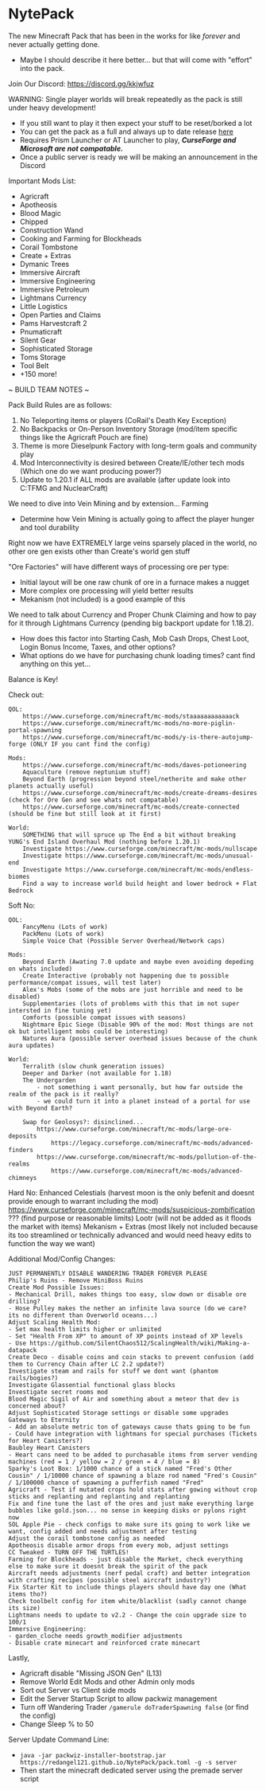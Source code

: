 # NytePack
The new Minecraft Pack that has been in the works for like *forever* and never actually getting done.
- Maybe I should describe it here better... but that will come with "effort" into the pack.

Join Our Discord: https://discord.gg/kkjwfuz

WARNING: Single player worlds will break repeatedly as the pack is still under heavy development!
- If you still want to play it then expect your stuff to be reset/borked a lot
- You can get the pack as a full and always up to date release [here](https://github.com/RedAngel121/NytePack/releases/download/NytePack/NytePack_Installer.zip)
- Requires Prism Launcher or AT Launcher to play, ***CurseForge and Microsoft are not compatable.***
- Once a public server is ready we will be making an announcement in the Discord

Important Mods List:

- Agricraft
- Apotheosis
- Blood Magic
- Chipped
- Construction Wand
- Cooking and Farming for Blockheads
- Corail Tombstone
- Create + Extras
- Dymanic Trees
- Immersive Aircraft
- Immersive Engineering
- Immersive Petroleum
- Lightmans Currency
- Little Logistics
- Open Parties and Claims
- Pams Harvestcraft 2
- Pnumaticraft
- Silent Gear
- Sophisticated Storage
- Toms Storage
- Tool Belt
- +150 more!

~ BUILD TEAM NOTES ~

Pack Build Rules are as follows:
1. No Teleporting items or players (CoRail's Death Key Exception)
2. No Backpacks or On-Person Inventory Storage (mod/item specific things like the Agricraft Pouch are fine)
3. Theme is more Dieselpunk Factory with long-term goals and community play
4. Mod Interconnectivity is desired between Create/IE/other tech mods (Which one do we want producing power?)
5. Update to 1.20.1 if ALL mods are available (after update look into C:TFMG and NuclearCraft)

We need to dive into Vein Mining and by extension... Farming
- Determine how Vein Mining is actually going to affect the player hunger and tool durability

Right now we have EXTREMELY large veins sparsely placed in the world, no other ore gen exists other than Create's world gen stuff

"Ore Factories" will have different ways of processing ore per type:
- Initial layout will be one raw chunk of ore in a furnace makes a nugget
- More complex ore processing will yield better results
- Mekanism (not included) is a good example of this

We need to talk about Currency and Proper Chunk Claiming and how to pay for it through Lightmans Currency (pending big backport update for 1.18.2).
- How does this factor into Starting Cash, Mob Cash Drops, Chest Loot, Login Bonus Income, Taxes, and other options?
- What options do we have for purchasing chunk loading times? cant find anything on this yet...

Balance is Key!

Check out:

    QOL:
        https://www.curseforge.com/minecraft/mc-mods/staaaaaaaaaaaack
        https://www.curseforge.com/minecraft/mc-mods/no-more-piglin-portal-spawning
        https://www.curseforge.com/minecraft/mc-mods/y-is-there-autojump-forge (ONLY IF you cant find the config)

    Mods:
        https://www.curseforge.com/minecraft/mc-mods/daves-potioneering
        Aquaculture (remove neptunium stuff)
        Beyond Earth (progression beyond steel/netherite and make other planets actually useful)
        https://www.curseforge.com/minecraft/mc-mods/create-dreams-desires (check for Ore Gen and see whats not compatable)
        https://www.curseforge.com/minecraft/mc-mods/create-connected (should be fine but still look at it first)

    World:
        SOMETHING that will spruce up The End a bit without breaking YUNG's End Island Overhaul Mod (nothing before 1.20.1)
        Investigate https://www.curseforge.com/minecraft/mc-mods/nullscape
        Investigate https://www.curseforge.com/minecraft/mc-mods/unusual-end
        Investigate https://www.curseforge.com/minecraft/mc-mods/endless-biomes
        Find a way to increase world build height and lower bedrock + Flat Bedrock

Soft No:

    QOL:
        FancyMenu (Lots of work)
        PackMenu (Lots of work)
        Simple Voice Chat (Possible Server Overhead/Network caps)

    Mods:
        Beyond Earth (Awating 7.0 update and maybe even avoiding depeding on whats included)
        Create Interactive (probably not happening due to possible performance/compat issues, will test later)
        Alex's Mobs (some of the mobs are just horrible and need to be disabled)
        Supplementaries (lots of problems with this that im not super intersted in fine tuning yet)
        Comforts (possible compat issues with seasons)
        Nightmare Epic Siege (Disable 90% of the mod: Most things are not ok but intelligent mobs could be interesting)
        Natures Aura (possible server overhead issues because of the chunk aura updates)

    World:
        Terralith (slow chunk generation issues)
        Deeper and Darker (not available for 1.18)
        The Undergarden 
            - not something i want personally, but how far outside the realm of the pack is it really?
            - we could turn it into a planet instead of a portal for use with Beyond Earth?

        Swap for Geolosys?: disinclined...
            https://www.curseforge.com/minecraft/mc-mods/large-ore-deposits
                https://legacy.curseforge.com/minecraft/mc-mods/advanced-finders
            https://www.curseforge.com/minecraft/mc-mods/pollution-of-the-realms
                https://www.curseforge.com/minecraft/mc-mods/advanced-chimneys

Hard No:
        Enhanced Celestials (harvest moon is the only befenit and doesnt provide enough to warrant including the mod)
        https://www.curseforge.com/minecraft/mc-mods/suspicious-zombification ??? (find purpose or reasonable limits)
        Lootr (will not be added as it floods the market with items)
        Mekanism + Extras (most likely not included because its too streamlined or technically advanced and would need heavy edits to function the way we want)


Additional Mod/Config Changes:
    
    JUST PERMANENTLY DISABLE WANDERING TRADER FOREVER PLEASE
    Philip's Ruins - Remove MiniBoss Ruins
    Create Mod Possible Issues:
    - Mechanical Drill, makes things too easy, slow down or disable ore drilling?
    - Hose Pulley makes the nether an infinite lava source (do we care? its no different than Overworld oceans...)
    Adjust Scaling Health Mod:
    - Set max health limits higher or unlimited
    - Set "Health From XP" to amount of XP points instead of XP levels
    - Use https://github.com/SilentChaos512/ScalingHealth/wiki/Making-a-datapack
    Create Deco - disable coins and coin stacks to prevent confusion (add them to Currency Chain after LC 2.2 update?)
    Investigate steam and rails for stuff we dont want (phantom rails/bogies?)
    Investigate Glassential functional glass blocks
    Investigate secret rooms mod
    Blood Magic Sigil of Air and something about a meteor that dev is concerned about?
    Adjust Sophisticated Storage settings or disable some upgrades
    Gateways to Eternity
    - Add an absolute metric ton of gateways cause thats going to be fun
    - Could have integration with lightmans for special purchases (Tickets for Heart Canisters?)
    Baubley Heart Canisters
    - Heart cans need to be added to purchasable items from server vending machines (red = 1 / yellow = 2 / green = 4 / blue = 8)
    Sparky's Loot Box: 1/1000 chance of a stick named "Fred's Other Cousin" / 1/10000 chance of spawning a blaze rod named "Fred's Cousin" / 1/100000 chance of spawning a pufferfish named "Fred"
    Agricraft - Test if mutated crops hold stats after gowing without crop sticks and replanting and replanting and replanting
    Fix and fine tune the last of the ores and just make everything large bubbles like gold.json... no sense in keeping disks or pylons right now
    SOL Apple Pie - check configs to make sure its going to work like we want, config added and needs adjustment after testing
    Adjust the corail tombstone config as needed
    Apotheosis disable armor drops from every mob, adjust settings
    CC Tweaked - TURN OFF THE TURTLES!
    Farming for Blockheads - just disable the Market, check everything else to make sure it doesnt break the spirit of the pack
    Aircraft needs adjustments (nerf pedal craft) and better integration with crafting recipes (possible steel aircraft industry?)
    Fix Starter Kit to include things players should have day one (What items tho?)
    Check toolbelt config for item white/blacklist (sadly cannot change its size)
    Lightmans needs to update to v2.2 - Change the coin upgrade size to 100/1
    Immersive Engineering:
    - garden_cloche needs growth_modifier adjustments
    - Disable crate minecart and reinforced crate minecart

Lastly, 
- Agricraft disable "Missing JSON Gen" (L13)
- Remove World Edit Mods and other Admin only mods
- Sort out Server vs Client side mods
- Edit the Server Startup Script to allow packwiz management
- Turn off Wandering Trader `/gamerule doTraderSpawning false` (or find the config)
- Change Sleep % to 50

Server Update Command Line:
- `java -jar packwiz-installer-bootstrap.jar https://redangel121.github.io/NytePack/pack.toml -g -s server`
- Then start the minecraft dedicated server using the premade server script